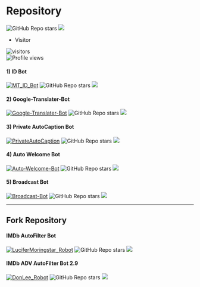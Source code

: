 # Repository

![GitHub Repo stars](https://img.shields.io/github/stars/PR0FESS0R-99/Repository?style=social)
<img src="https://img.shields.io/github/forks/PR0FESS0R-99/Repository?style=social"></img>

* Visitor 

<p align="center">

![visitors](https://visitor-badge.laobi.icu/badge?page_id=PR0FESS0R-99/Repository)
<br><img src="https://gpvc.arturio.dev/Mo-Tech-MRK-YT" alt="Profile views">

</p>

#### 1) ID Bot
[![MT_ID_Bot](https://github-readme-stats.vercel.app/api/pin/?username=PR0FESS0R-99&repo=ID-Bot)](https://github.com/PR0FESS0R-99/ID-Bot)
![GitHub Repo stars](https://img.shields.io/github/stars/PR0FESS0R-99/ID-Bot?style=social)
<img src="https://img.shields.io/github/forks/PR0FESS0R-99/ID-Bot?style=social"></img>

#### 2) Google-Translater-Bot
[![Google-Translater-Bot](https://github-readme-stats.vercel.app/api/pin/?username=PR0FESS0R-99&repo=Google-Translater-Bot)](https://github.com/PR0FESS0R-99/Google-Translater-Bot)
![GitHub Repo stars](https://img.shields.io/github/stars/PR0FESS0R-99/Google-Translater-Bot?style=social)
<img src="https://img.shields.io/github/forks/PR0FESS0R-99/Google-Translater-Bot?style=social"></img>

#### 3) Private AutoCaption Bot
[![PrivateAutoCaption](https://github-readme-stats.vercel.app/api/pin/?username=PR0FESS0R-99&repo=PrivateAutoCaption)](https://github.com/PR0FESS0R-99/PrivateAutoCaption)
![GitHub Repo stars](https://img.shields.io/github/stars/PR0FESS0R-99/PrivateAutoCaption?style=social)
<img src="https://img.shields.io/github/forks/PR0FESS0R-99/PrivateAutoCaption?style=social"></img>

#### 4) Auto Welcome Bot
[![Auto-Welcome-Bot](https://github-readme-stats.vercel.app/api/pin/?username=PR0FESS0R-99&repo=Auto-Welcome-Bot)](https://github.com/PR0FESS0R-99/Auto-Welcome-Bot)
![GitHub Repo stars](https://img.shields.io/github/stars/PR0FESS0R-99/Auto-Welcome-Bot?style=social)
<img src="https://img.shields.io/github/forks/PR0FESS0R-99/Auto-Welcome-Bot?style=social"></img>

#### 5) Broadcast Bot
[![Broadcast-Bot](https://github-readme-stats.vercel.app/api/pin/?username=PR0FESS0R-99&repo=Broadcast-Bot)](https://github.com/PR0FESS0R-99/Broadcast-Bot)
![GitHub Repo stars](https://img.shields.io/github/stars/PR0FESS0R-99/Broadcast-Bot?style=social)
<img src="https://img.shields.io/github/forks/PR0FESS0R-99/Broadcast-Bot?style=social"></img>

-------

## Fork Repository
#### IMDb AutoFilter Bot
[![LuciferMoringstar_Robot](https://github-readme-stats.vercel.app/api/pin/?username=PR0FESS0R-99&repo=LuciferMoringstar_Robot)](https://github.com/PR0FESS0R-99/LuciferMoringstar_Robot)
![GitHub Repo stars](https://img.shields.io/github/stars/PR0FESS0R-99/LuciferMoringstar_Robot?style=social)
<img src="https://img.shields.io/github/forks/PR0FESS0R-99/LuciferMoringstar_Robot?style=social"></img>

#### IMDb ADV AutoFilter Bot 2.9
[![DonLee_Robot](https://github-readme-stats.vercel.app/api/pin/?username=PR0FESS0R-99&repo=DonLee_Robot)](https://github.com/PR0FESS0R-99/DonLee_Robot)
![GitHub Repo stars](https://img.shields.io/github/stars/PR0FESS0R-99/DonLee_Robot?style=social)
<img src="https://img.shields.io/github/forks/PR0FESS0R-99/DonLee_Robot?style=social"></img>
